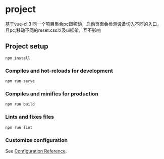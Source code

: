 # project

基于vue-cli3 同一个项目集合pc跟移动，启动页面会检测设备切入不同的入口，且pc,移动不同的reset.css以及ui框架，互不影响

## Project setup
```
npm install
```

### Compiles and hot-reloads for development
```
npm run serve
```

### Compiles and minifies for production
```
npm run build
```

### Lints and fixes files
```
npm run lint
```

### Customize configuration
See [Configuration Reference](https://cli.vuejs.org/config/).
